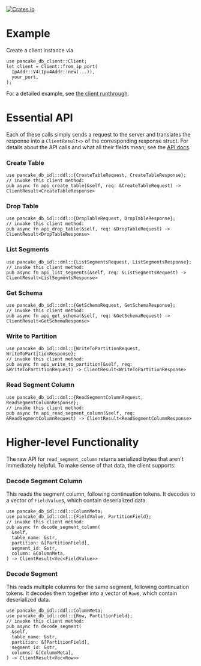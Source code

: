 [![Crates.io][crates-badge]][crates-url]

[crates-badge]: https://img.shields.io/crates/v/pancake-db-client.svg
[crates-url]: https://crates.io/crates/pancake-db-client

# Example

Create a client instance via
```
use pancake_db_client::Client;
let client = Client::from_ip_port(
  IpAddr::V4(Ipv4Addr::new(...)),
  your_port,
);
```

For a detailed example, see [the client runthrough](examples/runthrough).

# Essential API

Each of these calls simply sends a request to the server and
translates the response into a `ClientResult<>` of the corresponding
response struct.
For details about the API calls and what all their fields mean,
see the [API docs](https://github.com/pancake-db/pancake-idl).

### Create Table
```
use pancake_db_idl::ddl::{CreateTableRequest, CreateTableResponse};
// invoke this client method:
pub async fn api_create_table(&self, req: &CreateTableRequest) -> ClientResult<CreateTableResponse>
```

### Drop Table
```
use pancake_db_idl::ddl::{DropTableRequest, DropTableResponse};
// invoke this client method:
pub async fn api_drop_table(&self, req: &DropTableRequest) -> ClientResult<DropTableResponse>
```

### List Segments
```
use pancake_db_idl::dml::{ListSegmentsRequest, ListSegmentsResponse};
// invoke this client method:
pub async fn api_list_segments(&self, req: &ListSegmentsRequest) -> ClientResult<ListSegmentsResponse>
```

### Get Schema
```
use pancake_db_idl::dml::{GetSchemaRequest, GetSchemaResponse};
// invoke this client method:
pub async fn api_get_schema(&self, req: &GetSchemaRequest) -> ClientResult<GetSchemaResponse>
```


### Write to Partition
```
use pancake_db_idl::dml::{WriteToPartitionRequest, WriteToPartitionResponse};
// invoke this client method:
pub async fn api_write_to_partition(&self, req: &WriteToPartitionRequest) -> ClientResult<WriteToPartitionResponse>
```

### Read Segment Column
```
use pancake_db_idl::dml::{ReadSegmentColumnRequest, ReadSegmentColumnResponse};
// invoke this client method:
pub async fn api_read_segment_column(&self, req: &ReadSegmentColumnRequest) -> ClientResult<ReadSegmentColumnResponse>
```

# Higher-level Functionality

The raw API for `read_segment_column` returns serialized bytes that aren't
immediately helpful.
To make sense of that data, the client supports:

### Decode Segment Column

This reads the segment column, following continuation tokens.
It decodes to a vector of `FieldValue`s, which contain deserialized data.

```
use pancake_db_idl::ddl::ColumnMeta;
use pancake_db_idl::dml::{FieldValue, PartitionField};
// invoke this client method:
pub async fn decode_segment_column(
  &self,
  table_name: &str,
  partition: &[PartitionField],
  segment_id: &str,
  column: &ColumnMeta,
) -> ClientResult<Vec<FieldValue>>
```

### Decode Segment

This reads multiple columns for the same segment, following continuation
tokens.
It decodes them together into a vector of `Row`s, which contain
deserialized data.

```
use pancake_db_idl::ddl::ColumnMeta;
use pancake_db_idl::dml::{Row, PartitionField};
// invoke this client method:
pub async fn decode_segment(
  &self,
  table_name: &str,
  partition: &[PartitionField],
  segment_id: &str,
  columns: &[ColumnMeta],
) -> ClientResult<Vec<Row>>
```
